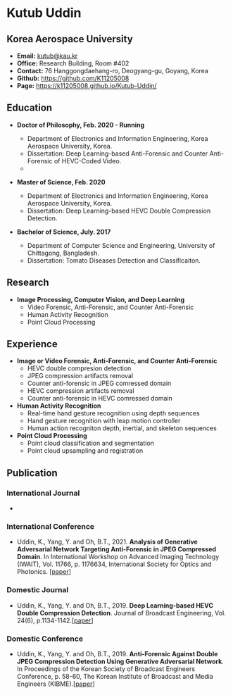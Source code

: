 # Kutub Uddin
## Korea Aerospace University

* **Email:** kutub@kau.kr
* **Office:** Research Building, Room #402
* **Contact:** 76 Hanggongdaehang-ro, Deogyang-gu, Goyang, Korea 
* **Github:** https://github.com/K11205008 
* **Page:** https://k11205008.github.io/Kutub-Uddin/ 

## Education

* **Doctor of Philosophy, Feb. 2020 - Running**
  * Department of Electronics and Information Engineering, Korea Aerospace University, Korea.
  * Dissertation: Deep Learning-based Anti-Forensic and Counter Anti-Forensic of HEVC-Coded Video.
  * 
* **Master of Science, Feb. 2020**
  * Department of Electronics and Information Engineering, Korea Aerospace University, Korea.
  * Dissertation: Deep Learning-based HEVC Double Compression Detection.

* **Bachelor of Science, July. 2017**
  * Department of Computer Science and Engineering, University of Chittagong, Bangladesh.
  * Dissertation: Tomato Diseases Detection and Classificaiton.

## Research
* **Image Processing, Computer Vision, and Deep Learning**
  * Video Forensic, Anti-Forensic, and Counter Anti-Forensic
  * Human Activity Recognition
  * Point Cloud Processing
    
## Experience
* **Image or Video Forensic, Anti-Forensic, and Counter Anti-Forensic**
  *  HEVC double compresion detection
  *  JPEG compression artifacts removal
  *  Counter anti-forensic in JPEG comressed domain
  *  HEVC compression artifacts removal
  *  Counter anti-forensic in HEVC comressed domain
* **Human Activity Recognition**
  *  Real-time hand gesture recognition using depth sequences
  *  Hand gesture recognition with leap motion controller
  *  Human action recogniton depth, inertial, and skeleton sequences
* **Point Cloud Processing**
  *  Point cloud classification and segmentation
  *  Point cloud upsampling and registration
  
## Publication
### International Journal
  *  
### International Conference
  * Uddin, K., Yang, Y. and Oh, B.T., 2021. **Analysis of Generative Adversarial Network Targeting Anti-Forensic in JPEG Compressed Domain**. In International Workshop on Advanced Imaging Technology (IWAIT), Vol. 11766, p. 1176634, International Society for Optics and Photonics. [[paper](https://doi.org/10.1117/12.2590959)]
### Domestic Journal
  * Uddin, K., Yang, Y. and Oh, B.T., 2019. **Deep Learning-based HEVC Double Compression Detection**. Journal of Broadcast Engineering, Vol. 24(6), p.1134-1142.[[paper](https://doi.org/10.5909/JBE.2019.24.6.1134)]
### Domestic Conference
  * Uddin, K., Yang, Y. and Oh, B.T., 2019. **Anti-Forensic Against Double JPEG Compression Detection Using Generative Adversarial Network**. In Proceedings of the Korean Society of Broadcast Engineers Conference, p. 58-60, The Korean Institute of Broadcast and Media Engineers (KIBME).[[paper](https://www.dbpia.co.kr/journal/articleDetail?nodeId=NODE09301335)]
  
